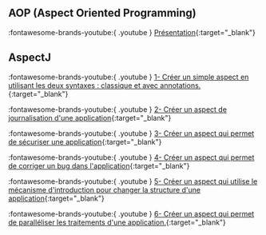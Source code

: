 ## AOP (Aspect Oriented Programming)

:fontawesome-brands-youtube:{ .youtube } [Présentation](https://www.youtube.com/watch?v=DuFPj8MlAVo){:target="_blank"}


## AspectJ

:fontawesome-brands-youtube:{ .youtube } [1- Créer un simple aspect en utilisant les deux syntaxes : classique et avec annotations.](https://www.youtube.com/watch?v=NsBnBsfD60k){:target="_blank"}

:fontawesome-brands-youtube:{ .youtube } [2- Créer un aspect de journalisation d'une application](https://www.youtube.com/watch?v=860X3wbIYnY){:target="_blank"}

:fontawesome-brands-youtube:{ .youtube } [3- Créer un aspect qui permet de sécuriser une application](https://www.youtube.com/watch?v=gwpdxwCb-GY){:target="_blank"}

:fontawesome-brands-youtube:{ .youtube } [4- Créer un aspect qui permet de corriger un bug dans l'application](https://www.youtube.com/watch?v=cZqIm5kCy7Y){:target="_blank"}

:fontawesome-brands-youtube:{ .youtube } [5- Créer un aspect qui utilise le mécanisme d'introduction pour changer la structure d'une application](https://www.youtube.com/watch?v=NQCOC6guxeE){:target="_blank"}

:fontawesome-brands-youtube:{ .youtube } [6- Créer un aspect qui permet de paralléliser les traitements d'une application.](https://www.youtube.com/watch?v=EtKf41NpZOo){:target="_blank"}